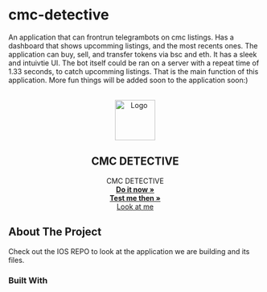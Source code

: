 # cmc-detective  
An application that can frontrun telegrambots on cmc listings. 
Has a dashboard that shows upcomming listings, and the most recents ones. 
The application can buy, sell, and transfer tokens via bsc and eth. It has a sleek and intuivtie UI. 
The bot itself could be ran on a server with a repeat time of 1.33 seconds, to catch upcomming listings. That is the main function of this application.
More fun things will be added soon to the application soon:)

<div id="top"></div>



<!-- PROJECT LOGO -->
<br />
<div align="center">
  <a href="https://github.com/github_username/repo_name">
    <img src="images/IOS_LOGO.png" alt="Logo" width="80" height="80">
  </a>

<h2 align="center"> CMC DETECTIVE</h2>

  <p align="center">
    CMC DETECTIVE
    <br />
    <a href="https://github.com/AdamSioud/Minta"><strong>Do it now »</strong></a>
     <br />
      <a href="https://github.com/AdamSioud/MINTA-IOS-APP"><strong>Test me then »</strong></a>
        <br />
    <a href="https://www.youtube.com/watch?v=8Y1IvOnife8&list=RDMM&start_radio=1&rv=PzGFauqHF-U">Look at me</a>
  </p>
</div>


<!-- ABOUT THE PROJECT -->
## About The Project


Check out the IOS REPO to look at the application we are building and its files.




### Built With
<!-- 
* [Swift](https://nextjs.org/)
* [Tatum.io](https://reactjs.org/)
* [Solana](https://vuejs.org/)
* [Bootstrap](https://getbootstrap.com)

-->


